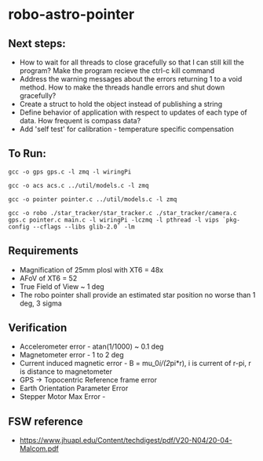 # robo-astro-pointer

## Next steps:
- How to wait for all threads to close gracefully so that I can still kill the program? Make the program recieve the ctrl-c kill command
- Address the warning messages about the errors returning 1 to a void method.  How to make the threads handle errors and shut down gracefully?
- Create a struct to hold the object instead of publishing a string
- Define behavior of application with respect to updates of each type of data.  How frequent is compass data?
- Add 'self test' for calibration - temperature specific compensation
 

## To Run:

```
gcc -o gps gps.c -l zmq -l wiringPi

gcc -o acs acs.c ../util/models.c -l zmq

gcc -o pointer pointer.c ../util/models.c -l zmq

gcc -o robo ./star_tracker/star_tracker.c ./star_tracker/camera.c gps.c pointer.c main.c -l wiringPi -lczmq -l pthread -l vips `pkg-config --cflags --libs glib-2.0` -lm
```

## Requirements
- Magnification of 25mm plosl with XT6 = 48x
- AFoV of XT6 = 52
- True Field of View ~ 1 deg
- The robo pointer shall provide an estimated star position no worse than 1 deg, 3 sigma 


## Verification
- Accelerometer error - atan(1/1000) ~ 0.1 deg
- Magnetometer error - 1 to 2 deg
- Current induced magnetic error - B = mu_0*i/(2*pi*r), i is current of r-pi, r is distance to magnetometer
- GPS -> Topocentric Reference frame error
- Earth Orientation Parameter Error
- Stepper Motor Max Error -

## FSW reference
- https://www.jhuapl.edu/Content/techdigest/pdf/V20-N04/20-04-Malcom.pdf




